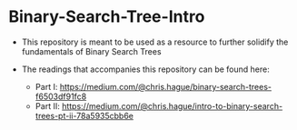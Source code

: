 # Binary-Search-Tree-Intro

- This repository is meant to be used as a resource to further solidify the fundamentals of Binary Search Trees

- The readings that accompanies this repository can be found here:
  - Part I: https://medium.com/@chris.hague/binary-search-trees-f6503df91fc8
  - Part II: https://medium.com/@chris.hague/intro-to-binary-search-trees-pt-ii-78a5935cbb6e
